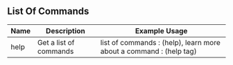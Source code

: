 ## List Of Commands

| Name | Description             |  Example Usage |
| ---- | ----------------------- | -------------- |
| help | Get a list of commands  |  list of commands : (help), learn more about a command : (help tag) |